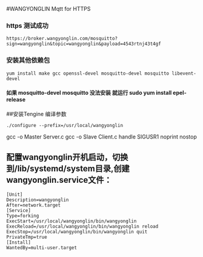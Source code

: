 #WANGYONGLIN Mqtt for HTTPS
### https 测试成功
    https://broker.wangyonglin.com/mosquitto?sign=wangyonglin&topic=wangyonglin&payload=4543rtnj43t4gf
### 安装其他依赖包
    yum install make gcc openssl-devel mosquitto-devel mosquitto libevent-devel
#### 如果 mosquitto-devel mosquitto 没法安装 就运行 sudo yum install epel-release
##安装Tengine 编译参数
```shell
./configure --prefix=/usr/local/wangyonglin
```
gcc -o Master Server.c
gcc -o Slave Client.c
handle SIGUSR1 noprint nostop
## 配置wangyonglin开机启动，切换到/lib/systemd/system目录,创建 wangyonglin.service文件：
```shell
[Unit]
Description=wangyonglin
After=network.target
[Service]
Type=forking
ExecStart=/usr/local/wangyonglin/bin/wangyonglin
ExecReload=/usr/local/wangyonglin/bin/wangyonglin reload
ExecStop=/usr/local/wangyonglin/bin/wangyonglin quit
PrivateTmp=true
[Install]
WantedBy=multi-user.target
```
